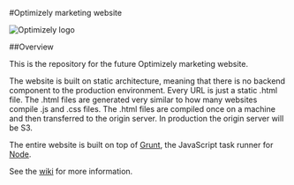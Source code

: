 #Optimizely marketing website

![Optimizely logo](http://styleguide.optimizely.com/img/logos/optimizely/blue/optimizely_logo_BLUE.svg)

##Overview

This is the repository for the future Optimizely marketing website.

The website is built on static architecture, meaning that there is no backend component to the production environment. Every URL is just a static .html file. The .html files are generated very similar to how many websites compile .js and .css files. The .html files are compiled once on a machine and then transferred to the origin server. In production the origin server will be S3.

The entire website is built on top of [Grunt](http://gruntjs.com), the JavaScript task runner for [Node](http://nodejs.org).

See the [wiki](https://github.com/optimizely/marketing-website/wiki) for more information.
